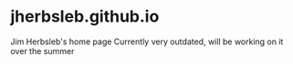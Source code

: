 # jherbsleb.github.io
Jim Herbsleb's home page
Currently very outdated, will be working on it over the summer
